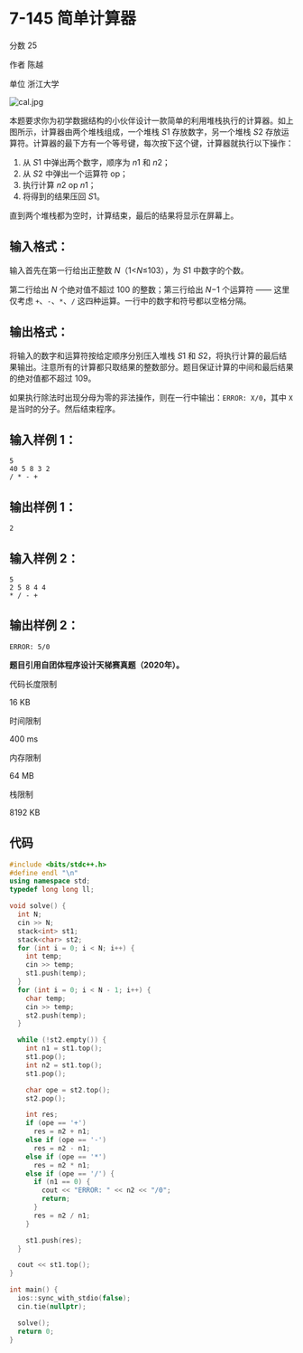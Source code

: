 # **7-145 简单计算器**

分数 25

作者 陈越

单位 浙江大学

![cal.jpg](https://gitee.com/chen-houchao/images/raw/master/img/20250302011854164.jpeg)

本题要求你为初学数据结构的小伙伴设计一款简单的利用堆栈执行的计算器。如上图所示，计算器由两个堆栈组成，一个堆栈 *S*1 存放数字，另一个堆栈 *S*2 存放运算符。计算器的最下方有一个等号键，每次按下这个键，计算器就执行以下操作：

1. 从 *S*1 中弹出两个数字，顺序为 *n*1 和 *n*2；
2. 从 *S*2 中弹出一个运算符 op；
3. 执行计算 *n*2 op *n*1；
4. 将得到的结果压回 *S*1。

直到两个堆栈都为空时，计算结束，最后的结果将显示在屏幕上。

## 输入格式：

输入首先在第一行给出正整数 *N*（1<*N*≤103），为 *S*1 中数字的个数。

第二行给出 *N* 个绝对值不超过 100 的整数；第三行给出 *N*−1 个运算符 —— 这里仅考虑 `+`、`-`、`*`、`/` 这四种运算。一行中的数字和符号都以空格分隔。

## 输出格式：

将输入的数字和运算符按给定顺序分别压入堆栈 *S*1 和 *S*2，将执行计算的最后结果输出。注意所有的计算都只取结果的整数部分。题目保证计算的中间和最后结果的绝对值都不超过 109。

如果执行除法时出现分母为零的非法操作，则在一行中输出：`ERROR: X/0`，其中 `X` 是当时的分子。然后结束程序。

## 输入样例 1：

```in
5
40 5 8 3 2
/ * - +
```

## 输出样例 1：

```out
2
```

## 输入样例 2：

```in
5
2 5 8 4 4
* / - +
```

## 输出样例 2：

```out
ERROR: 5/0
```

**题目引用自团体程序设计天梯赛真题（2020年）。**

代码长度限制

16 KB

时间限制

400 ms

内存限制

64 MB

栈限制

8192 KB

## 代码

```cpp
#include <bits/stdc++.h>
#define endl "\n"
using namespace std;
typedef long long ll;

void solve() {
  int N;
  cin >> N;
  stack<int> st1;
  stack<char> st2;
  for (int i = 0; i < N; i++) {
    int temp;
    cin >> temp;
    st1.push(temp);
  }
  for (int i = 0; i < N - 1; i++) {
    char temp;
    cin >> temp;
    st2.push(temp);
  }

  while (!st2.empty()) {
    int n1 = st1.top();
    st1.pop();
    int n2 = st1.top();
    st1.pop();

    char ope = st2.top();
    st2.pop();

    int res;
    if (ope == '+')
      res = n2 + n1;
    else if (ope == '-')
      res = n2 - n1;
    else if (ope == '*')
      res = n2 * n1;
    else if (ope == '/') {
      if (n1 == 0) {
        cout << "ERROR: " << n2 << "/0";
        return;
      }
      res = n2 / n1;
    }

    st1.push(res);
  }

  cout << st1.top();
}

int main() {
  ios::sync_with_stdio(false);
  cin.tie(nullptr);

  solve();
  return 0;
}
```


